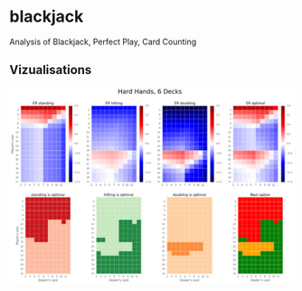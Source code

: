 # blackjack
Analysis of Blackjack, Perfect Play, Card Counting

## Vizualisations
![Expected Returns and best play for possible Hard Hands with 6 decks](images/6decks_viz.png)
